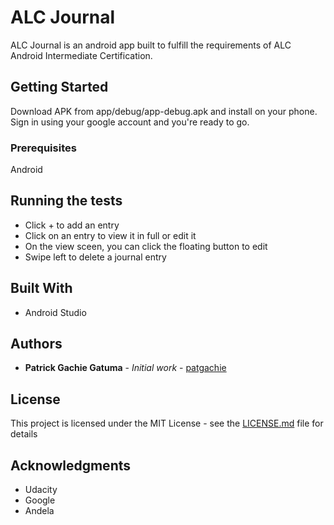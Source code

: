 # ALC Journal

ALC Journal is an android app built to fulfill the requirements of ALC Android Intermediate Certification.

## Getting Started

Download APK from app/debug/app-debug.apk and install on your phone. Sign in using your google account and you're ready to go.

### Prerequisites

Android 

## Running the tests

* Click + to add an entry
* Click on an entry to view it in full or edit it
* On the view sceen, you can click the floating button to edit
* Swipe left to delete a journal entry

## Built With

* Android Studio

## Authors

* **Patrick Gachie Gatuma** - *Initial work* - [patgachie](https://github.com/patgachie)

## License

This project is licensed under the MIT License - see the [LICENSE.md](LICENSE.md) file for details

## Acknowledgments

* Udacity
* Google
* Andela

